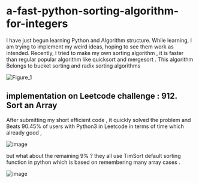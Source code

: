 # a-fast-python-sorting-algorithm-for-integers

I have just begun learning Python and Algorithm structure. While learning, I am trying to implement my weird ideas, hoping to see them work as intended. Recently, I tried to make my own sorting algorithm , it is faster than regular popular algorithm like quicksort and mergesort .
This algorithm Belongs to bucket sorting and radix sorting algorithms

![Figure_1](https://github.com/Mouad4399/a-fast-python-sorting-algorithm-for-integers/assets/130489466/920667b3-c1d8-46e9-a737-361ef9ec2302)

## implementation on Leetcode challenge : 912. Sort an Array
After submitting my short efficient code , it quickly solved the problem and Beats 90.45% of users with Python3 in Leetcode in terms of time which already good , 

![image](https://github.com/Mouad4399/a-fast-python-sorting-algorithm-for-integers/assets/130489466/0af610f4-5de1-46c8-a26a-35c2318c0fbb)

but what about the remaining 9% ?
they all use TimSort default sorting function in python which is based on remembering many array cases .

![image](https://github.com/Mouad4399/a-fast-python-sorting-algorithm-for-integers/assets/130489466/e27b4f65-2d25-46ab-9d3d-b027fc9a306c)
